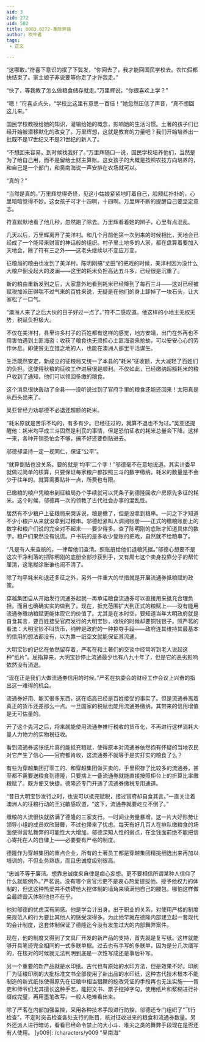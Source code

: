 ```yaml
---
aid: 3
zid: 272
uid: 502
title: 0003.0272-革除弊端
author: 吹牛者
tags: 
 - 正文

---
```




  “这哪敢。”符喜下意识的抿了下鬓发，“你回去了，我才能回国民学校去。农忙假都快结束了。家主娘子非说要等你走了才许我走。”

  “快了，等我教了怎么做粮食储存就走。”万里辉说，“你很喜欢上学？”

  “嗯！”符喜点点头，“学校比这里有意思一百倍！”她忽然压低了声音，“真不想回这儿来。”

  国民学校教授给她的知识，灌输给她的概念，影响她的生活习惯。土著的孩子们已经开始被潜移默化的改变了。万里辉想，这就是教育的力量吧？我们开始培养出一批既不是17世纪又不是21世纪的新人了。

  “不想回来容易。到时候找我好了。”万里辉随口一说，国民学校培养他们，当然是为了给自己用，而不是留给土财主算账。这女孩子的大概是按照农技方向培养的，和自己是一个部门，和吴南海说一声安排在农场就可以。

  “真的？”

  “当然是真的。”万里辉觉得奇怪，见这小姑娘紧紧地盯着自己，脸颊红扑扑的，心里暗暗觉得不妙。这女孩子可才十四啊，十四啊。万里辉不断的提醒自己要坚定意志。

  符喜默默地看了他几秒，忽然跑了除去。万里辉看着她的辫子，心里有点混乱。

  几天以后，万里辉离开了美洋村。和几个月前他第一次到来的时候相比，天地会已经成了一个能带来财富的神话般的组织。村子里土地多的人家，都在盘算着要加入天地会，除了符有三之外——这老头继续以不变应万变。

  征粮局的粮由也发到了美洋村。陈明刚搞“丈田”的把戏的时候，美洋村因为没什么大粮户倒没起大的波澜——这里的耗米负担高达五斗多，已经很是沉重了。

  新的粮由重新发到之后，大家意外地看到耗米已经降到了每石三斗——这对已经被赋税加派压得喘不过气来的百姓来说，无疑是在他们的身上卸掉了一块石头，让大家松了一口气。

  “澳洲人来了之后大伙的日子好过一点了。”符不二感叹道。他这样的小地主无权无势，税赋负担极大。

  不仅在美洋村，县里许多村子的百姓都有这样的感觉，地方安靖，出门在外再也不用害怕遇到土匪海盗；收获了粮食也无须担心土匪海盗来抢劫，可以安安心心的劳作休息。即使贫无立锥之地的人，也能在澳洲人那里干活谋生。

  生活既然安定，新成立的征粮局又统一了本县的“耗米”征收额，大大减轻了百姓们的负担。这使得秋粮的征收工作进展很是顺利。不仅如此，已经缴纳超额耗米的粮户收到了通知，他们可以领回多缴的粮食。

  这个消息很快轰动了全县——没听说过到了官府手里的粮食还能还回来！太阳真是从西头出来了。

  吴亚曾经力劝邬德不必退还超额的耗米。

  “耗米原就是苦乐不均的，有多有少。已经征过的，就算不退也不为过。”吴亚还提醒他：耗米均平成三斗固然是利民的事情，但是恐怕征收的耗米总量会下降。这样一来，各种开销恐怕会不够，搞不好还要倒贴进去。

  邬德却坚持一定一视同仁，保证“公平”。

  “就算倒贴也没关系。要的就是‘均平’二个字！”邬德毫不在意地说道。其实计委早就做过简单的核算，只要保证每家粮户都按照三斗的数字缴纳，耗米的数量是不会少于往年的。就算需要贴补一点，所费也有限。

  已缴粮的粮户凭粮串到征粮局办个手续就可以凭条子到德隆回收户房原先多征的耗米。这个时候，邬德再一次的领教了古代社会办事的混乱性。

  居然有不少粮户上征粮局来哭诉说，粮是缴了，但是没拿到粮串。一问之下才知道不少小粮户从来就没拿到过粮串。邬德赶紧叫人调阅账册——正式的缴粮账册上的数字和粮户们说的完全对不起来——要少得多。查了陈明刚的底账才知道具体的数字。粮户们果然没有说谎。户书玩的是多收少登账的把戏，自然就不给粮串了。

  “凡是有人来查核的，一律帮他们查清。照账册给他们退粮凭据。”邬德心想要不是这次干净利落的把陈明刚的底册全部抄获到手，又有周七这个卖身投靠分子的帮忙厘清，这笔糊涂账谁也闹不清了。

  除了均平耗米和退还多征之外，另外一件重大的举措就是开展流通券抵粮赋的政策。

  穿越集团自从开始发行流通券起就一再承诺粮食流通券可以直接用来抵充合理负担。而且也确确实实的做到了。现在，抵充范围扩大到正式的粮赋上——没有能用流通券缴纳粮赋更能体现它的价值了。尤其是在本时空，要知道当年大明政府就是自食其言，要百姓接受官府发行的大明宝钞，收税的时候却要铜钱银子。照严茗的看法：大明宝钞不叫货币，纯粹是政府的一种掠夺手段——政府连其维持其最基本的信用的想法都没有，以为靠一纸空文就能保证其流通。

  大明宝钞的记忆在依然留存着，严茗在和土著们的交谈中经常听到老人说起这种“纸片”。屈指算来，大明宝钞停止流通最少也有八九十年了，但是它的恶劣影响依然没有消退。

  “现在正是我们大做流通券信用的时候。”严茗在执委会的财经工作会议上兴奋的指出这一难得的机会。

  流通券好用、能买很多东西，这在临高已经是百姓接受的事实了。但是流通券离着真正的货币还差那么一点。一旦国家的税赋也能用流通券缴纳，其带来的信用增值是无可估量的。

  开了这个先河之后，将来就能使用流通券推行税收的货币化，不再进行这样消耗大量人力物力的实物税征收。

  看到流通券这张纸片真的能抵充粮赋，使得原本对流通券依然抱有怀疑的当地农民对它产生了信心——官府都肯收，这流通券不就等于是实打实的粮食了么？

  有些为穿越集团打零工的、和穿越集团做买卖的，手里积存了比较多的流通券，甚至都不需要送粮食到德隆，只要揣上一叠流通券就能直接按照柜台上的折算比率缴粮赋了。既方便又快捷。德隆还专门开通了流通券缴税专用通道。

  “昔日大明宝钞发行之时，也说可以抵充赋税，接过官府却自食其言。”一直关注着澳洲人的征粮行动的王兆敏感叹道，“这下，流通券就要屹立不倒了。”

  缴粮的人流很快就挤满了德隆的三家支行。一时间业务量暴增。这一片大好形势让领导小组的成员欢欣鼓舞，不过也带来了忧虑。每天有好几百人在排队缴粮食的场面使得营私舞弊的可能性大大增加。邬德深知人性的弱点，在金钱面前绝不能把信心寄托在人的自律上——必要要有严格的制度。

  德隆作为穿越集团的重点企业，所有的土著员工都是穿越集团精挑细选出来再加以培训的，不但业务熟练，而且忠诚度级别很高。

  “忠诚不等于廉洁。想靠忠诚度来自律是痴心妄想。更不要相信所谓某种人信仰了什么就能例外。”严茗说。没有哪个贪官污吏不是衷心热爱提拔他、授予他权力的体制的，但这这种热爱并不妨碍他大挖体制的墙角来填满他自己的腰包。哪怕这样做会最终毁灭体制他也不在乎。

  他对邬德的忧虑深有同感。他是学会计出身。出于职业的关系，对使用严格的制度来规范人的行为要比其他人的感受深得多。为此他早就在德隆内部建立起一套现代的会计制度，这套体制保证了德隆迄今没有发生过大的内部舞弊案件。

  现在，他的制度又得到了文具厂开发的新产品的支持，首先就是复写纸。这样就能够开具笔迹完全相同的一式多联单据。过去也有手写的多联单，因为是分几次缮写的，在核对的时候就无法判明到底是一次性写成还是事后补写。

  另一个重要的新产品就是水印纸。古代也有原始的水印方法，但是效果不好。印刷厂为征粮印刷的大批标准文书全部使用了新出品的水印纸，这种古代技术根本不能制造的新式纸张使得原先在征粮中相当猖獗的挖改凭证的手段再也无法实施——胥吏和师爷们尤其擅长这种手艺，能把文书、票子挖掉字句，使用纸片和浆糊进行补缀成完璧，再用墨笔改写。一般人绝难看出来。

  除了严茗在内部加强监控，采用各种技术手段进行防控，邬德还专门组织了“飞行检查”，不定时突击检查各处支行的账目，核对征收进来的粮食和流通券数量。另外还派人进行暗访，看看已经命令禁止的大小斗、堆尖之类的舞弊手段现在是否还有人使用。
[y009]: /characters/y009 "吴南海"


